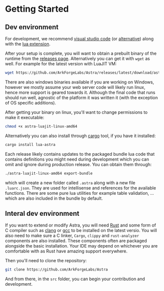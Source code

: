 # Getting Started

## Dev environment

For development, we recommend [visual studio code](https://code.visualstudio.com/) (or [alternative](https://vscodium.com/)) along with the [lua extension](https://marketplace.visualstudio.com/items?itemName=sumneko.lua).

After your setup is complete, you will want to obtain a prebuilt binary of the runtime from the [releases page](https://github.com/ArkForgeLabs/Astra/releases). Alternatively you can get it with `wget` as well. For example for the latest version with LuaJIT VM:

```bash
wget https://github.com/ArkForgeLabs/Astra/releases/latest/download/astra-luajit-linux-amd64
```

There are also windows binaries available if you are working on Windows, however we mostly assume your web server code will likely run linux, hence more support is geared towards it. Although the final code that runs should run well, agnostic of the platform it was written it (with the exception of OS specific additions).

After getting your binary on linux, you'll want to change permissions to make it executable:

```bash
chmod +x astra-luajit-linux-amd64
```

Alternatively you can also install through [cargo](https://doc.rust-lang.org/cargo/) tool, if you have it installed:

```bash
cargo install lua-astra
```

Each release likely contains updates to the packaged bundle lua code that contains definitions you might need during development which you can omit and ignore during production release. You can obtain them through:

```bash
./astra-luajit-linux-amd64 export-bundle
```

which will create a new folder called `.astra` along with a new file `.luarc.json`. They are used for intellisense and references for the available functions. There are some pure lua utilities for example table validation, ... which are also included in the bundle by default.

## Interal dev environment

If you want to extend or modify Astra, you will need [Rust](https://www.rust-lang.org/) and some form of C compiler such as [clang](https://clang.llvm.org/) or [gcc](https://gcc.gnu.org/) to be installed on the latest versio. You will also need to make sure a C linker, `Cargo`, `clippy` and `rust-analyzer` components are also installed. These components often are packaged alongside the basic installation. Your IDE may depend on whichever you are comfortable with as Rust have amazing support everywhere.

Then you'll need to clone the repository:

```bash
git clone https://github.com/ArkForgeLabs/Astra
```

And from there, in the `src` folder, you can begin your contribution and development.
